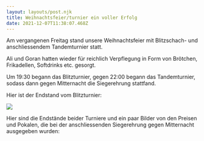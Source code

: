```yaml
---
layout: layouts/post.njk
title: Weihnachtsfeier/turnier ein voller Erfolg
date: 2021-12-07T11:38:07.468Z
---
```

Am vergangenen Freitag stand unsere Weihnachtsfeier mit Blitzschach- und anschliessendem Tandemturnier statt.

Ali und Goran hatten wieder für reichlich Verpflegung in Form von Brötchen, Frikadellen, Softdrinks etc. gesorgt.

Um 19:30 begann das Blitzturnier, gegen 22:00 begann das Tandemturnier, sodass dann gegen Mitternacht die Siegerehrung stattfand.

Hier ist der Endstand vom Blitzturnier:

![](/images/endstand-blitz.jpeg)



Hier sind die Endstände beider Turniere und ein paar Bilder von den Preisen und Pokalen, die bei der anschliessenden Siegerehrung gegen Mitternacht ausgegeben wurden: